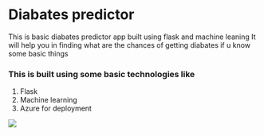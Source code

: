 <h1><b>Diabates predictor</h1></b>
This is  basic diabates predictor app built using flask and machine leaning 
It will help you in finding what are the chances of getting diabates if u know some basic things
<h3>This is  built using some basic technologies like </h3>
<ol>
  <li>Flask</li>
  <li>Machine learning</li>
  <li>Azure for deployment</li>
  </ol>
  <img src= "https://github.com/Peacecoder-007/Diabetes-Prediction/blob/main/Screenshot_2022-03-29_22-20-46.png"></img>
